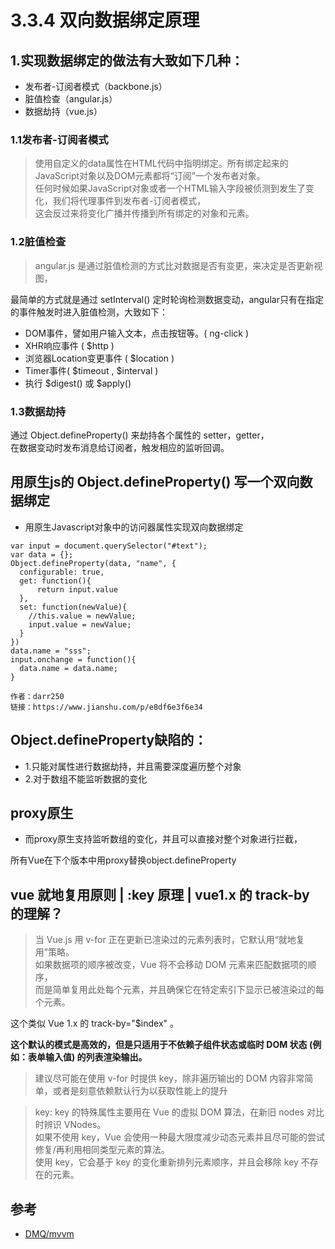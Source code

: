 # 3.3.4 双向数据绑定原理


## 1.实现数据绑定的做法有大致如下几种：

- 发布者-订阅者模式（backbone.js）
- 脏值检查（angular.js）
- 数据劫持（vue.js）

### 1.1发布者-订阅者模式
>使用自定义的data属性在HTML代码中指明绑定。所有绑定起来的JavaScript对象以及DOM元素都将“订阅”一个发布者对象。  
任何时候如果JavaScript对象或者一个HTML输入字段被侦测到发生了变化，我们将代理事件到发布者-订阅者模式，  
这会反过来将变化广播并传播到所有绑定的对象和元素。  

### 1.2脏值检查
>angular.js 是通过脏值检测的方式比对数据是否有变更，来决定是否更新视图，

最简单的方式就是通过 setInterval() 定时轮询检测数据变动，angular只有在指定的事件触发时进入脏值检测，大致如下：

- DOM事件，譬如用户输入文本，点击按钮等。( ng-click )
- XHR响应事件 ( $http )
- 浏览器Location变更事件 ( $location )
- Timer事件( $timeout , $interval )
- 执行 $digest() 或 $apply()

### 1.3数据劫持
通过 Object.defineProperty() 来劫持各个属性的 setter，getter，  
在数据变动时发布消息给订阅者，触发相应的监听回调。


## 用原生js的 Object.defineProperty() 写一个双向数据绑定

- 用原生Javascript对象中的访问器属性实现双向数据绑定
```
var input = document.querySelector("#text");
var data = {};
Object.defineProperty(data, "name", {
  configurable: true,
  get: function(){
      return input.value
  },
  set: function(newValue){
    //this.value = newValue;
    input.value = newValue;
  }
})
data.name = "sss";
input.onchange = function(){
  data.name = data.name;
}

作者：darr250
链接：https://www.jianshu.com/p/e8df6e3f6e34
```


## Object.defineProperty缺陷的：

- 1.只能对属性进行数据劫持，并且需要深度遍历整个对象
- 2.对于数组不能监听数据的变化

## proxy原生

- 而proxy原生支持监听数组的变化，并且可以直接对整个对象进行拦截，

所有Vue在下个版本中用proxy替换object.defineProperty

## vue 就地复用原则 | :key 原理 | vue1.x 的 track-by 的理解？

>当 Vue.js 用 v-for 正在更新已渲染过的元素列表时，它默认用“就地复用”策略。  
如果数据项的顺序被改变，Vue 将不会移动 DOM 元素来匹配数据项的顺序，   
而是简单复用此处每个元素，并且确保它在特定索引下显示已被渲染过的每个元素。

这个类似 Vue 1.x 的 track-by="$index" 。

**这个默认的模式是高效的，但是只适用于不依赖子组件状态或临时 DOM 状态 (例如：表单输入值) 的列表渲染输出。**
>建议尽可能在使用 v-for 时提供 key，除非遍历输出的 DOM 内容非常简单，或者是刻意依赖默认行为以获取性能上的提升

>key: key 的特殊属性主要用在 Vue 的虚拟 DOM 算法，在新旧 nodes 对比时辨识 VNodes。    
如果不使用 key，Vue 会使用一种最大限度减少动态元素并且尽可能的尝试修复/再利用相同类型元素的算法。    
使用 key，它会基于 key 的变化重新排列元素顺序，并且会移除 key 不存在的元素。


## 参考
- [DMQ/mvvm](https://github.com/DMQ/mvvm)
